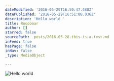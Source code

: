 ```yaml
---
dateModified: '2016-05-29T16:50:47.488Z'
datePublished: '2016-05-29T16:51:08.036Z'
description: 'Hello world '
title: Roooooar
author: []
starred: false
sourcePath: _posts/2016-05-28-this-is-a-test.md
inFeed: true
hasPage: false
inNav: false
_type: MediaObject

---
```

![Hello world ](https://the-grid-user-content.s3-us-west-2.amazonaws.com/c87ee294-7888-43fc-b112-51d94b6465c0.jpg)